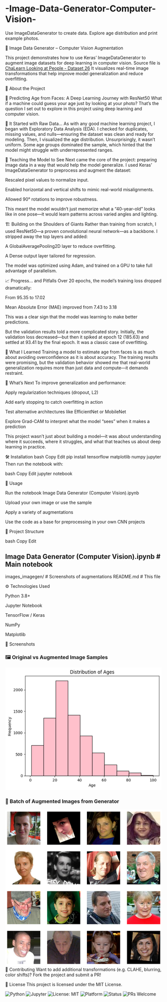 # -Image-Data-Generator-Computer-Vision-
Use ImageDataGenerator to create data.  Explore age distribution and print example photos.

🧠 Image Data Generator – Computer Vision Augmentation

This project demonstrates how to use Keras’ ImageDataGenerator to augment image datasets for deep learning in computer vision. Source file is [ChaLearn Looking at People - Dataset 26](https://chalearnlap.cvc.uab.es/dataset/26/description/)
 It visualizes real-time image transformations that help improve model generalization and reduce overfitting.

📌 About the Project

🧠 Predicting Age from Faces: A Deep Learning Journey with ResNet50
What if a machine could guess your age just by looking at your photo? That’s the question I set out to explore in this project using deep learning and computer vision.

🧹 It Started with Raw Data...
As with any good machine learning project, I began with Exploratory Data Analysis (EDA). I checked for duplicates, missing values, and nulls—ensuring the dataset was clean and ready for modeling. Then, I visualized the age distribution. Unsurprisingly, it wasn’t uniform. Some age groups dominated the sample, which hinted that the model might struggle with underrepresented ranges.

🧪 Teaching the Model to See
Next came the core of the project: preparing image data in a way that would help the model generalize. I used Keras’ ImageDataGenerator to preprocess and augment the dataset:

Rescaled pixel values to normalize input.

Enabled horizontal and vertical shifts to mimic real-world misalignments.

Allowed 90° rotations to improve robustness.

This meant the model wouldn’t just memorize what a “40-year-old” looks like in one pose—it would learn patterns across varied angles and lighting.

🏗️ Building on the Shoulders of Giants
Rather than training from scratch, I used ResNet50—a proven convolutional neural network—as a backbone. I stripped away the top layers and added:

A GlobalAveragePooling2D layer to reduce overfitting.

A Dense output layer tailored for regression.

The model was optimized using Adam, and trained on a GPU to take full advantage of parallelism.

📈 Progress… and Pitfalls
Over 20 epochs, the model’s training loss dropped dramatically:

From 95.35 to 17.02

Mean Absolute Error (MAE) improved from 7.43 to 3.18

This was a clear sign that the model was learning to make better predictions.

But the validation results told a more complicated story.
Initially, the validation loss decreased—but then it spiked at epoch 12 (185.63) and settled at 93.41 by the final epoch. It was a classic case of overfitting.

🧠 What I Learned
Training a model to estimate age from faces is as much about avoiding overconfidence as it is about accuracy. The training results were promising, but the validation behavior showed me that real-world generalization requires more than just data and compute—it demands restraint.

🔁 What’s Next
To improve generalization and performance:

Apply regularization techniques (dropout, L2)

Add early stopping to catch overfitting in action

Test alternative architectures like EfficientNet or MobileNet

Explore Grad-CAM to interpret what the model “sees” when it makes a prediction

This project wasn’t just about building a model—it was about understanding where it succeeds, where it struggles, and what that teaches us about deep learning in practice.

🛠 Installation
bash
Copy
Edit
pip install tensorflow matplotlib numpy jupyter
Then run the notebook with:

bash
Copy
Edit
jupyter notebook

🚀 Usage

Run the notebook Image Data Generator (Computer Vision).ipynb

Upload your own image or use the sample

Apply a variety of augmentations

Use the code as a base for preprocessing in your own CNN projects

📁 Project Structure

bash
Copy
Edit
## Image Data Generator (Computer Vision).ipynb   # Main notebook
images_imagegen/                                 # Screenshots of augmentations
README.md                                         # This file

⚙️ Technologies Used

Python 3.8+

Jupyter Notebook

TensorFlow / Keras

NumPy

Matplotlib

📸 Screenshots

### 🖼️ Original vs Augmented Image Samples  
![Original and Augmented](images_imagegen/imagegen_image_1.png)

### 🔄 Batch of Augmented Images from Generator  
![Augmented Batch](images_imagegen/imagegen_image_2.png)
🤝 Contributing
Want to add additional transformations (e.g. CLAHE, blurring, color shifts)? Fork the project and submit a PR!

🪪 License
This project is licensed under the MIT License.

![Python](https://img.shields.io/badge/Python-3.8+-blue.svg)
![Jupyter](https://img.shields.io/badge/Jupyter-Notebook-orange.svg)
![License: MIT](https://img.shields.io/badge/License-MIT-yellow.svg)
![Platform](https://img.shields.io/badge/Platform-JupyterLab%20%7C%20Notebook-lightgrey.svg)
![Status](https://img.shields.io/badge/Status-Exploratory-blueviolet.svg)
![PRs Welcome](https://img.shields.io/badge/PRs-welcome-brightgreen.svg)

